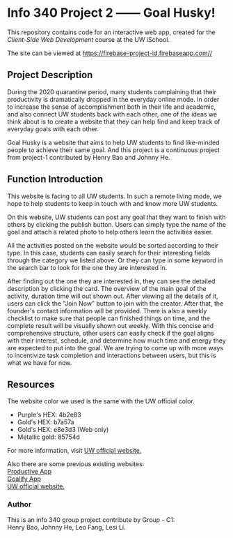 # Info 340 Project 2 —— Goal Husky!
This repository contains code for an interactive web app, created for the _Client-Side Web Development_ course at the UW iSchool.

The site can be viewed at <https://firebase-project-id.firebaseapp.com//>

## Project Description
During the 2020 quarantine period, many students complaining that their productivity is dramatically dropped in the everyday online mode. In order to increase the sense of accomplishment both in their life and academic, and also connect UW students back with each other, one of the ideas we think about is to create a website that they can help find and keep track of everyday goals with each other.

 Goal Husky is a website that aims to help UW students to find like-minded people to achieve their same goal. And this project is a continuous project from project-1 contributed by Henry Bao and Johnny He.


## Function Introduction
This website is facing to all UW students. In such a remote living mode, we hope to help students to keep in touch with and know more UW students.

On this website, UW students can post any goal that they want to finish with others by clicking the publish button. Users can simply type the name of the goal and attach a related photo to help others learn the activities easier.

All the activities posted on the website would be sorted according to their type. In this case, students can easily search for their interesting fields through the category we listed above. Or they can type in some keyword in the search bar to look for the one they are interested in.

After finding out the one they are interested in, they can see the detailed description by clicking the card. The overview of the main goal of the activity, duration time will out shown out. After viewing all the details of it, users can click the "Join Now" button to join with the creator. After that, the founder's contact information will be provided. There is also a weekly checklist to make sure that people can finished things on time, and the complete result will be visually shown out weekly. With this concise and comprehensive structure, other users can easily check if the goal aligns with their interest, schedule, and determine how much time and energy they are expected to put into the goal. We are trying to come up with more ways to incentivize task completion and interactions between users, but this is what we have for now.



## Resources
The website color we used is the same with the UW official color.
<ul>
  <li>Purple's HEX: 4b2e83</li>
  <li>Gold's HEX: b7a57a</li>
  <li>Gold's HEX: e8e3d3 (Web only)</li>
  <li>Metallic gold: 85754d </li>
</ul>

For more information, visit [UW official website.](https://www.washington.edu/brand/graphic-elements/primary-color-palette/)

Also there are some previous existing websites:<br>
[Productive App](https://productiveapp.io/)<br>
[Goalify App](https://goalifyapp.com/en/reach-your-goals/)<br>
[UW official website.](https://www.washington.edu/brand/graphic-elements/primary-color-palette/)


### Author
This is an info 340 group project contribute by Group - C1:<br>
Henry Bao, Johnny He, Leo Fang, Lesi Li.
